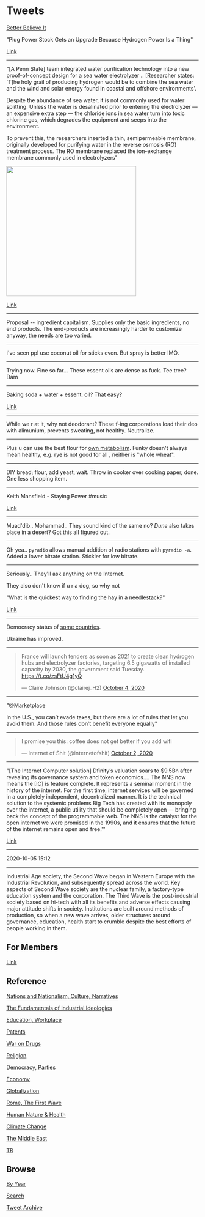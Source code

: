 # Tweets


[Better Believe It](https://youtu.be/n72jR6P_RDk?t=26)

"Plug Power Stock Gets an Upgrade Because Hydrogen Power Is a Thing"

[Link](https://www.barrons.com/articles/plug-power-gets-an-upgrade-because-hydrogen-power-is-a-thing-51601315050)

---

"[A Penn State] team integrated water purification technology into a
new proof-of-concept design for a sea water electrolyzer ..
[Researcher states: 'T]he holy grail of producing hydrogen would be to
combine the sea water and the wind and solar energy found in coastal
and offshore environments'.

Despite the abundance of sea water, it is not commonly used for water
splitting. Unless the water is desalinated prior to entering the
electrolyzer — an expensive extra step — the chloride ions in sea
water turn into toxic chlorine gas, which degrades the equipment and
seeps into the environment.

To prevent this, the researchers inserted a thin, semipermeable
membrane, originally developed for purifying water in the reverse
osmosis (RO) treatment process. The RO membrane replaced the
ion-exchange membrane commonly used in electrolyzers"

<img width="340" src="https://news.psu.edu/sites/default/files/styles/threshold-768/public/thumbnail-2.jpg?itok=GI8wTRdi"/>

[Link](https://news.psu.edu/story/633345/2020/09/29/research/generating-renewable-hydrogen-fuel-sea)

---

Proposal -- ingredient capitalism. Supplies only the basic
ingredients, no end products. The end-products are increasingly harder
to customize anyway, the needs are too varied.

---

I've seen ppl use coconut oil for sticks even. But spray is better IMO.

---

Trying now. Fine so far... These essent oils are dense as fuck. Tee
tree? Dam

---

Baking soda + water + essent. oil? That easy?

[Link](https://www.aluminumfreedeodorants.com/natural-homemade-deodorant/how-to-make-deodorant-without-coconut-oil/)

---

While we r at it, why not deodorant? These f-ing corporations load
their deo with alimunium, prevents sweating, not healthy. Neutralize.

---

Plus u can use the best flour for [own metabolism](2012/04/btype-table-md.html).
Funky doesn't always mean healthy, e.g. rye is not good for all , neither is
"whole wheat".

---

DIY bread; flour, add yeast, wait. Throw in cooker over cooking paper,
done. One less shopping item.

---

Keith Mansfield - Staying Power \#music

[Link](https://youtu.be/8kaaisYYuQ0)

---

Muad'dib.. Mohammad.. They sound kind of the same no? *Dune* also takes
place in a desert? Got this all figured out.

---

Oh yea.. `pyradio` allows manual addition of radio stations with
`pyradio -a`. Added a lower bitrate station. Stickler for low bitrate.

---

Seriously.. They'll ask anything on the Internet.

They also don't know if u r a dog, so why not

"What is the quickest way to finding the hay in a needlestack?"

[Link](https://www.reddit.com/r/AskReddit/comments/2ob0d1/what_is_the_quickest_way_to_finding_the_hay_in_a/)

---

Democracy status of [some countries](2016/11/why-is-democracy-better.md#status).

Ukraine has improved.

---

<blockquote class="twitter-tweet"><p lang="en" dir="ltr">France will launch tenders as soon as 2021 to create clean hydrogen hubs and electrolyzer factories, targeting 6.5 gigawatts of installed capacity by 2030, the government said Tuesday. <a href="https://t.co/zsFtU4g1yQ">https://t.co/zsFtU4g1yQ</a></p>&mdash; Claire Johnson (@clairej_H2) <a href="https://twitter.com/clairej_H2/status/1312705719385300993?ref_src=twsrc%5Etfw">October 4, 2020</a></blockquote> <script async src="https://platform.twitter.com/widgets.js" charset="utf-8"></script>

---

"@Marketplace

In the U.S., you can’t evade taxes, but there are a lot of rules that
let you avoid them. And those rules don’t benefit everyone equally"

---

<blockquote class="twitter-tweet"><p lang="en" dir="ltr">I promise you this: coffee does not get better if you add wifi</p>&mdash; Internet of Shit (@internetofshit) <a href="https://twitter.com/internetofshit/status/1312180357349822465?ref_src=twsrc%5Etfw">October 2, 2020</a></blockquote> <script async src="https://platform.twitter.com/widgets.js" charset="utf-8"></script> 

---

"[The Internet Computer solution] Dfinity’s valuation soars to $9.5Bn
after revealing its governance system and token economics....  The NNS
now means the [IC] is feature complete. It represents a seminal moment
in the history of the internet. For the first time, internet services
will be governed in a completely independent, decentralized manner. It
is the technical solution to the systemic problems Big Tech has
created with its monopoly over the internet, a public utility that
should be completely open — bringing back the concept of the
programmable web. The NNS is the catalyst for the open internet we
were promised in the 1990s, and it ensures that the future of the
internet remains open and free.'"

[Link](https://techcrunch.com/2020/09/30/dfinitys-valuation-soars-to-9-5bn-after-revealing-its-governance-system-and-token-economics)

---

2020-10-05 15:12

---

Industrial Age society, the Second Wave began in Western Europe with
the Industrial Revolution, and subsequently spread across the
world. Key aspects of Second Wave society are the nuclear family, a
factory-type education system and the corporation. The Third Wave is
the post-industrial society based on hi-tech with all its benefits and
adverse effects causing major attitude shifts in society. Institutions
are built around methods of production, so when a new wave arrives,
older structures around governance, education, health start to crumble
despite the best efforts of people working in them.

## For Members

[Link](https://thirdwave-members.herokuapp.com)

## Reference

[Nations and Nationalism, Culture, Narratives](/2013/02/nations-and-nationalism.md)

[The Fundamentals of Industrial Ideologies](/2011/04/fundamentals-of-industrial-ideologies.md)

[Education, Workplace](2017/09/education-workplace.md)

[Patents](/2018/09/patents.md)

[War on Drugs](/2019/11/war-on-drugs.md)

[Religion](/2015/04/god-religion.md)

[Democracy, Parties](/2016/11/democracy.md)

[Economy](/2018/05/economy.md)

[Globalization](/2018/09/globalization.md)

[Rome, The First Wave](/2017/12/rome.md)

[Human Nature & Health](/2020/07/human-nature.md)

[Climate Change](/2018/12/climate.md)

[The Middle East](/2019/07/middleeast.md)

[TR](../tr)

## Browse

[By Year](years.md)

[Search](search.html)

[Tweet Archive](/tweets/README.md)

